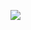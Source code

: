 ![](https://colab.research.google.com/drive/1LBZcfqmMqW1Z7LCYoPMQo261aqdfcJ58#scrollTo=AhbwzlUiwT_6)
